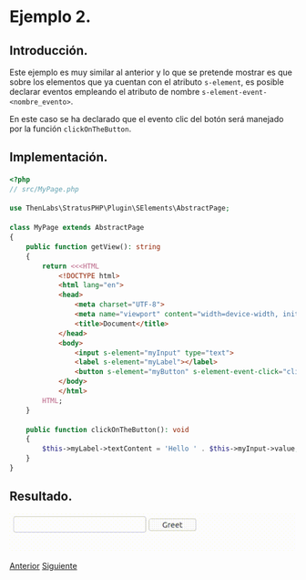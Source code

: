 
# Ejemplo 2.

## Introducción.

Este ejemplo es muy similar al anterior y lo que se pretende mostrar es que sobre los elementos que ya cuentan con el atributo `s-element`, es posible declarar eventos empleando el atributo de nombre `s-element-event-<nombre_evento>`.

En este caso se ha declarado que el evento clic del botón será manejado por la función `clickOnTheButton`.

## Implementación.

```php
<?php
// src/MyPage.php

use ThenLabs\StratusPHP\Plugin\SElements\AbstractPage;

class MyPage extends AbstractPage
{
    public function getView(): string
    {
        return <<<HTML
            <!DOCTYPE html>
            <html lang="en">
            <head>
                <meta charset="UTF-8">
                <meta name="viewport" content="width=device-width, initial-scale=1.0">
                <title>Document</title>
            </head>
            <body>
                <input s-element="myInput" type="text">
                <label s-element="myLabel"></label>
                <button s-element="myButton" s-element-event-click="clickOnTheButton">Greet</button>
            </body>
            </html>
        HTML;
    }

    public function clickOnTheButton(): void
    {
        $this->myLabel->textContent = 'Hello ' . $this->myInput->value;
    }
}
```

## Resultado.

![](result.gif)

<a class="float-left" href="../1/example.md">Anterior</a>
<a class="float-right" href="../3/example.md">Siguiente</a>
